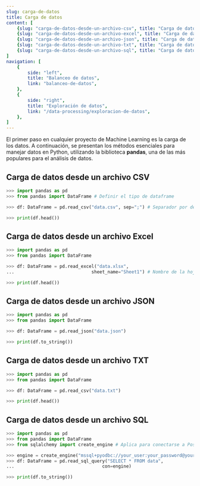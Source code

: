 ```yaml
---
slug: carga-de-datos
title: Carga de datos
content: [
	{slug: "carga-de-datos-desde-un-archivo-csv", title: "Carga de datos desde un archivo CSV"},
	{slug: "carga-de-datos-desde-un-archivo-excel", title: "Carga de datos desde un archivo Excel"},
	{slug: "carga-de-datos-desde-un-archivo-json", title: "Carga de datos desde un archivo JSON"},
	{slug: "carga-de-datos-desde-un-archivo-txt", title: "Carga de datos desde un archivo TXT"},
	{slug: "carga-de-datos-desde-un-archivo-sql", title: "Carga de datos desde un archivo SQL"},
]
navigation: [
	{
		side: "left",
		title: "Balanceo de datos",
		link: "balanceo-de-datos",
	},
	{
		side: "right",
		title: "Exploración de datos",
		link: "/data-processing/exploracion-de-datos",
	},
]
---
```


El primer paso en cualquier proyecto de Machine Learning es la carga de los datos. A continuación, se
presentan los métodos esenciales para manejar datos en Python, utilizando la biblioteca **pandas**, una de las
más populares para el análisis de datos.


## Carga de datos desde un archivo CSV		

```python
>>> import pandas as pd
>>> from pandas import DataFrame # Definir el tipo de dataframe

>>> df: DataFrame = pd.read_csv("data.csv", sep=";") # Separador por defecto es ","

>>> print(df.head())
```

## Carga de datos desde un archivo Excel

```python
>>> import pandas as pd
>>> from pandas import DataFrame

>>> df: DataFrame = pd.read_excel("data.xlsx", 
...								sheet_name="Sheet1") # Nombre de la hoja de cálculo

>>> print(df.head())
```

## Carga de datos desde un archivo JSON

```python
>>> import pandas as pd
>>> from pandas import DataFrame

>>> df: DataFrame = pd.read_json("data.json")

>>> print(df.to_string())
```

## Carga de datos desde un archivo TXT

```python
>>> import pandas as pd
>>> from pandas import DataFrame

>>> df: DataFrame = pd.read_csv("data.txt")

>>> print(df.head())
```

## Carga de datos desde un archivo SQL

```python
>>> import pandas as pd
>>> from pandas import DataFrame
>>> from sqlalchemy import create_engine # Aplica para conectarse a PostgreSQL, MySQL/MariaDB y SQL Server 

>>> engine = create_engine("mssql+pyodbc://your_user:your_password@your_server/your_database_name?driver=ODBC+Driver+17+for+SQL+Server") # Conexión a SQL Server
>>> df: DataFrame = pd.read_sql_query("SELECT * FROM data", 
...									con=engine)

>>> print(df.to_string())
```